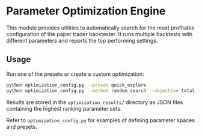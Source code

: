 # Parameter Optimization Engine

This module provides utilities to automatically search for the most profitable
configuration of the paper trader backtester. It runs multiple backtests with
different parameters and reports the top performing settings.

## Usage

Run one of the presets or create a custom optimization:

```bash
python optimization_config.py --preset quick_explore
python optimization_config.py --method random_search --objective total_return --param-space aggressive_space
```

Results are stored in the `optimization_results/` directory as JSON files
containing the highest ranking parameter sets.

Refer to `optimization_config.py` for examples of defining parameter spaces and
presets.
